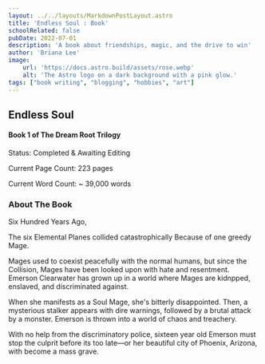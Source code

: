 ```yaml
---
layout: ../../layouts/MarkdownPostLayout.astro
title: 'Endless Soul : Book'
schoolRelated: false
pubDate: 2022-07-01
description: 'A book about friendships, magic, and the drive to win'
author: 'Briana Lee'
image:
    url: 'https://docs.astro.build/assets/rose.webp'
    alt: 'The Astro logo on a dark background with a pink glow.'
tags: ["book writing", "blogging", "hobbies", "art"]
---
```

## Endless Soul
#### Book 1 of The Dream Root Trilogy
Status: Completed & Awaiting Editing

Current Page Count: 223 pages

Current Word Count: ~ 39,000 words


### About The Book

Six Hundred Years Ago,

The six Elemental Planes collided catastrophically Because of one greedy Mage.

Mages used to coexist peacefully with the normal humans, but since the Collision, Mages have been looked upon with hate and resentment.
Emerson Clearwater has grown up in a world where Mages are kidnpped, enslaved, and discriminated against.

When she manifests as a Soul Mage, she's bitterly disappointed. Then, a mysterious stalker appears with dire warnings, followed by a brutal attack by a monster. Emerson is thrown into a world of chaos and treachery.

With no help from the discriminatory police, sixteen year old Emerson must stop the culprit before its too late—or her beautiful city of Phoenix, Arizona, with become a mass grave.

